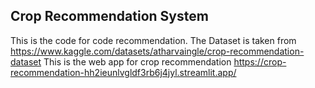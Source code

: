 ## Crop Recommendation System
This is the code for code recommendation.
The Dataset is taken from https://www.kaggle.com/datasets/atharvaingle/crop-recommendation-dataset
This is the web app for crop recommendation https://crop-recommendation-hh2ieunlvgldf3rb6j4jyl.streamlit.app/
